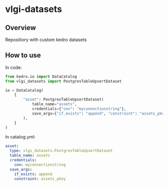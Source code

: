 # vlgi-datasets

## Overview

Repositiory with custom kedro datasets

## How to use

In code:
```python
from kedro.io import DataCatalog
from vlgi_datasets import PostgresTableUpsertDataset

io = DataCatalog(
    {
        "asset": PostgresTableUpsertDataset(
            table_name="assets",
            credentials={"con": "myconnectionstring"},
            save_args={"if_exists": "append", "constraint": "assets_pkey"},
        ),
    }
)
```

In catalog.yml:
```yaml
asset:
  type: vlgi_datasets.PostgresTableUpsertDataset
  table_name: assets
  credentials:
    con: myconnectionstring
  save_args:
    if_exists: append
    constraint: assets_pkey
```
